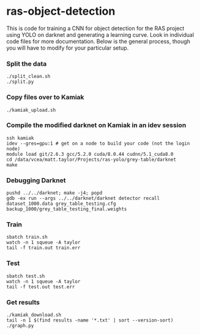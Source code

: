 ras-object-detection
====================
This is code for training a CNN for object detection for the RAS project using YOLO on darknet and generating a learning curve. Look in individual code files for more documentation. Below is the general process, though you will have to modify for your particular setup.

### Split the data

    ./split_clean.sh
    ./split.py

### Copy files over to Kamiak

    ./kamiak_upload.sh

### Compile the modified darknet on Kamiak in an idev session

    ssh kamiak
    idev --gres=gpu:1 # get on a node to build your code (not the login node)
    module load git/2.6.3 gcc/5.2.0 cuda/8.0.44 cudnn/5.1_cuda8.0
    cd /data/vcea/matt.taylor/Projects/ras-yolo/grey-table/darknet
    make

### Debugging Darknet

    pushd ../../darknet; make -j4; popd
    gdb -ex run --args ../../darknet/darknet detector recall dataset_1000.data grey_table_testing.cfg backup_1000/grey_table_testing_final.weights

### Train

    sbatch train.sh
    watch -n 1 squeue -A taylor
    tail -f train.out train.err

### Test

    sbatch test.sh
    watch -n 1 squeue -A taylor
    tail -f test.out test.err

### Get results

    ./kamiak_download.sh
    tail -n 1 $(find results -name '*.txt' | sort --version-sort)
    ./graph.py
